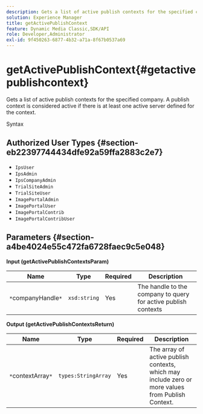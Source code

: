 ```yaml
---
description: Gets a list of active publish contexts for the specified company. A publish context is considered active if there is at least one active server defined for the context.
solution: Experience Manager
title: getActivePublishContext
feature: Dynamic Media Classic,SDK/API
role: Developer,Administrator
exl-id: 9f450263-6877-4b32-a71a-8f67b0537a69
---
```

# getActivePublishContext{#getactivepublishcontext}

Gets a list of active publish contexts for the specified company. A publish context is considered active if there is at least one active server defined for the context.

 Syntax 

## Authorized User Types {#section-eb22397744434dfe92a59ffa2883c2e7}

* `IpsUser` 
* `IpsAdmin` 
* `IpsCompanyAdmin` 
* `TrialSiteAdmin` 
* `TrialSiteUser` 
* `ImagePortalAdmin` 
* `ImagePortalUser` 
* `ImagePortalContrib` 
* `ImagePortalContribUser`

## Parameters {#section-a4be4024e55c472fa6728faec9c5e048}

**Input (getActivePublishContextsParam)** 

|  Name  | Type  | Required  | Description  |
|---|---|---|---|
|  `*`companyHandle`*`  | `xsd:string`  | Yes  | The handle to the company to query for active publish contexts  |

**Output (getActivePublishContextsReturn)** 

|  Name  | Type  | Required  | Description  |
|---|---|---|---|
|  `*`contextArray`*`  | `types:StringArray`  | Yes  | The array of active publish contexts, which may include zero or more values from Publish Context.  |
